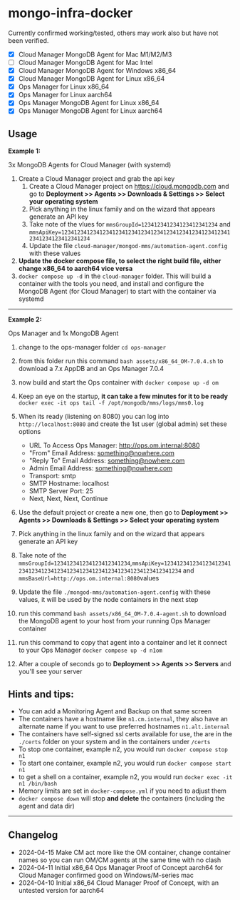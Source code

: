 # mongo-infra-docker

Currently confirmed working/tested, others may work also but have not been verified.
- [x] Cloud Manager MongoDB Agent for Mac M1/M2/M3
- [ ] Cloud Manager MongoDB Agent for Mac Intel
- [x] Cloud Manager MongoDB Agent for Windows x86_64 
- [x] Cloud Manager MongoDB Agent for Linux x86_64 
- [x] Ops Manager for Linux x86_64
- [x] Ops Manager for Linux aarch64
- [x] Ops Manager MongoDB Agent for Linux x86_64
- [x] Ops Manager MongoDB Agent for Linux aarch64

## Usage

**Example 1:** 

3x MongoDB Agents for Cloud Manager (with systemd)

1. Create a Cloud Manager project and grab the api key
    1. Create a Cloud Manager project on https://cloud.mongodb.com and go to **Deployment >> Agents >> Downloads & Settings >> Select your operating system**
    1. Pick anything in the linux family and on the wizard that appears generate an API key
    1. Take note of the vlues for 
    `mmsGroupId=123412341234123412341234` and
    `mmsApiKey=123412341234123412341234123412341234123412341234123412341234123412341234`
    1. Update the file `cloud-manager/mongod-mms/automation-agent.config` with these values
1. **Update the docker compose file, to select the right build file, either change x86_64 to aarch64 vice versa**
1. `docker compose up -d` in the `cloud-manager` folder. This will build a container with the tools you need, and install and configure the MongoDB Agent (for Cloud Manager) to start with the container via systemd

---

**Example 2:** 

Ops Manager and 1x MongoDB Agent

1. change to the ops-manager folder `cd ops-manager`
1. from this folder run this command `bash assets/x86_64_OM-7.0.4.sh` to download a 7.x AppDB and an Ops Manager 7.0.4
1. now build and start the Ops container with `docker compose up -d om`
1. Keep an eye on the startup, **it can take a few minutes for it to be ready** `docker exec -it ops tail -f /opt/mongodb/mms/logs/mms0.log`
1. When its ready (listening on 8080) you can log into `http://localhost:8080` and create the 1st user (global admin) set these options

    * URL To Access Ops Manager: http://ops.om.internal:8080
    * "From" Email Address: something@nowhere.com
    * "Reply To" Email Address: something@nowhere.com
    * Admin Email Address: something@nowhere.com
    * Transport: smtp
    * SMTP Hostname: localhost
    * SMTP Server Port: 25
    * Next, Next, Next, Continue

1. Use the default project or create a new one, then go to **Deployment >> Agents >> Downloads & Settings >> Select your operating system**
1. Pick anything in the linux family and on the wizard that appears generate an API key
1. Take note of the `mmsGroupId=123412341234123412341234`,`mmsApiKey=123412341234123412341234123412341234123412341234123412341234123412341234` and `mmsBaseUrl=http://ops.om.internal:8080`values
1. Update the file `./mongod-mms/automation-agent.config` with these values, it will be used by the node containers in the next step
1. run this command `bash assets/x86_64_OM-7.0.4-agent.sh` to download the MongoDB agent to your host from your running Ops Manager container
1. run this command to copy that agent into a container and let it connect to your Ops Manager `docker compose up -d n1om`
1. After a couple of seconds go to **Deployment >> Agents >> Servers** and you'll see your server

## Hints and tips:

- You can add a Monitoring Agent and Backup on that same screen
- The containers have a hostname like `n1.cm.internal`, they also have an alternate name if you want to use preferred hostnames `n1.alt.internal`
- The containers have self-signed ssl certs available for use, the are in the `./certs` folder on your system and in the containers under `/certs`
- To stop one container, example n2, you would run `docker compose stop n1`
- To start one container, example n2, you would run `docker compose start n1` 
- to get a shell on a container, example n2, you would run `docker exec -it n1 /bin/bash`
- Memory limits are set in `docker-compose.yml` if you need to adjust them
- `docker compose down` will stop **and delete** the containers (including the agent and data dir)

---

## Changelog
- 2024-04-15 Make CM act more like the OM container, change container names so you can run OM/CM agents at the same time with no clash
- 2024-04-11 Initial x86_64 Ops Manager Proof of Concept aarch64 for Cloud Manager confirmed good on Windows/M-series mac
- 2024-04-10 Initial x86_64 Cloud Manager Proof of Concept, with an untested version for aarch64
